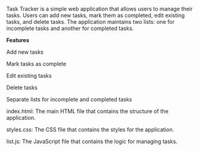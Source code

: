 Task Tracker is a simple web application that allows users to manage their tasks. Users can add new tasks, mark them as completed, edit existing tasks, and delete tasks. The application maintains two lists: one for incomplete tasks and another for completed tasks.



**Features**

Add new tasks

Mark tasks as complete

Edit existing tasks

Delete tasks

Separate lists for incomplete and completed tasks





index.html: The main HTML file that contains the structure of the application.

styles.css: The CSS file that contains the styles for the application.

list.js: The JavaScript file that contains the logic for managing tasks.

